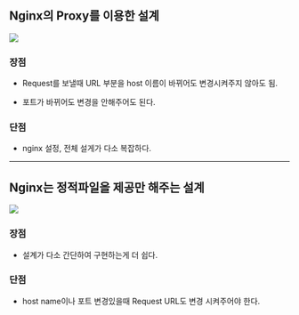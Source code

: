 ## Nginx의 Proxy를 이용한 설계

![](https://s3.us-west-2.amazonaws.com/secure.notion-static.com/950018f0-2cdb-4917-8563-9c225b7b382e/%E1%84%89%E1%85%B3%E1%84%8F%E1%85%B3%E1%84%85%E1%85%B5%E1%86%AB%E1%84%89%E1%85%A3%E1%86%BA_2021-08-06_%E1%84%8B%E1%85%A9%E1%84%8C%E1%85%A5%E1%86%AB_9.41.12.png?X-Amz-Algorithm=AWS4-HMAC-SHA256&X-Amz-Credential=AKIAT73L2G45O3KS52Y5%2F20210806%2Fus-west-2%2Fs3%2Faws4_request&X-Amz-Date=20210806T005012Z&X-Amz-Expires=86400&X-Amz-Signature=b5173ede66f6496bb3cbf3e6f5b55eb34b2f339de63f05d6b6379c80bb78ca0b&X-Amz-SignedHeaders=host&response-content-disposition=filename%20%3D%22%25E1%2584%2589%25E1%2585%25B3%25E1%2584%258F%25E1%2585%25B3%25E1%2584%2585%25E1%2585%25B5%25E1%2586%25AB%25E1%2584%2589%25E1%2585%25A3%25E1%2586%25BA_2021-08-06_%25E1%2584%258B%25E1%2585%25A9%25E1%2584%258C%25E1%2585%25A5%25E1%2586%25AB_9.41.12.png%22)


### 장점

- Request를 보낼때 URL 부분을 host 이름이 바뀌어도 변경시켜주지 않아도 됨.

- 포트가 바뀌어도 변경을 안해주어도 된다.

### 단점

- nginx 설정, 전체 설게가 다소 복잡하다.

---

## Nginx는 정적파일을 제공만 해주는 설계

![](https://s3.us-west-2.amazonaws.com/secure.notion-static.com/8589f8d7-ffc3-465f-ac60-198a0b85105c/%E1%84%89%E1%85%B3%E1%84%8F%E1%85%B3%E1%84%85%E1%85%B5%E1%86%AB%E1%84%89%E1%85%A3%E1%86%BA_2021-08-06_%E1%84%8B%E1%85%A9%E1%84%8C%E1%85%A5%E1%86%AB_9.43.23.png?X-Amz-Algorithm=AWS4-HMAC-SHA256&X-Amz-Credential=AKIAT73L2G45O3KS52Y5%2F20210806%2Fus-west-2%2Fs3%2Faws4_request&X-Amz-Date=20210806T005037Z&X-Amz-Expires=86400&X-Amz-Signature=62991a7c0b20d01b87d4e76656870cd3db3e7a8578f672b6c708676ca34ae0cf&X-Amz-SignedHeaders=host&response-content-disposition=filename%20%3D%22%25E1%2584%2589%25E1%2585%25B3%25E1%2584%258F%25E1%2585%25B3%25E1%2584%2585%25E1%2585%25B5%25E1%2586%25AB%25E1%2584%2589%25E1%2585%25A3%25E1%2586%25BA_2021-08-06_%25E1%2584%258B%25E1%2585%25A9%25E1%2584%258C%25E1%2585%25A5%25E1%2586%25AB_9.43.23.png%22)

### 장점

- 설계가 다소 간단하여 구현하는게 더 쉽다.

### 단점

- host name이나 포트 변경있을때 Request URL도 변경 시켜주어야 한다.